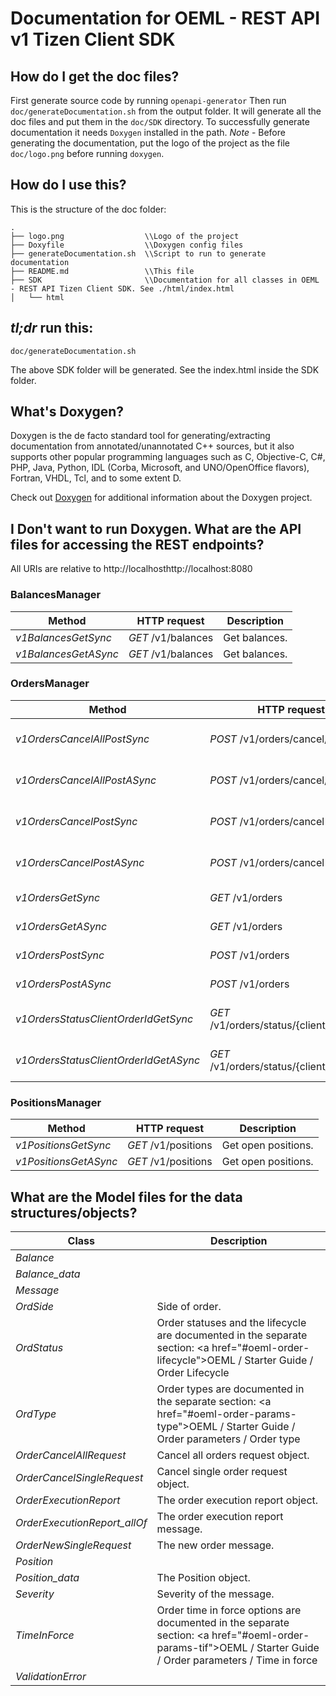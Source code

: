 # Documentation for OEML - REST API v1 Tizen Client SDK

## How do I get the doc files?
First generate source code by running `openapi-generator`
Then run `doc/generateDocumentation.sh` from the output folder. It will generate all the doc files and put them in the `doc/SDK` directory.
To successfully generate documentation it needs `Doxygen` installed in the path.
*Note* - Before generating the documentation, put the logo of the project as the file `doc/logo.png` before running `doxygen`.


## How do I use this?
This is the structure of the doc folder:

```
.
├── logo.png                  \\Logo of the project
├── Doxyfile                  \\Doxygen config files
├── generateDocumentation.sh  \\Script to run to generate documentation
├── README.md                 \\This file
├── SDK                       \\Documentation for all classes in OEML - REST API Tizen Client SDK. See ./html/index.html
│   └── html

```

## *tl;dr* run this:

```
doc/generateDocumentation.sh
```

The above SDK folder will be generated. See the index.html inside the SDK folder.


## What's Doxygen?
Doxygen is the de facto standard tool for generating/extracting documentation from annotated/unannotated C++ sources, but it also supports other popular programming languages such as C, Objective-C, C#, PHP, Java, Python, IDL (Corba, Microsoft, and UNO/OpenOffice flavors), Fortran, VHDL, Tcl, and to some extent D.

Check out [Doxygen](https://www.doxygen.org/) for additional information about the Doxygen project.

## I Don't want to run Doxygen. What are the API files for accessing the REST endpoints?
All URIs are relative to http://localhosthttp://localhost:8080

### BalancesManager
Method | HTTP request | Description
------------- | ------------- | -------------
*v1BalancesGetSync* | *GET* /v1/balances | Get balances.
*v1BalancesGetASync* | *GET* /v1/balances | Get balances.

### OrdersManager
Method | HTTP request | Description
------------- | ------------- | -------------
*v1OrdersCancelAllPostSync* | *POST* /v1/orders/cancel/all | Cancel all orders request.
*v1OrdersCancelAllPostASync* | *POST* /v1/orders/cancel/all | Cancel all orders request.
*v1OrdersCancelPostSync* | *POST* /v1/orders/cancel | Cancel order request.
*v1OrdersCancelPostASync* | *POST* /v1/orders/cancel | Cancel order request.
*v1OrdersGetSync* | *GET* /v1/orders | Get open orders.
*v1OrdersGetASync* | *GET* /v1/orders | Get open orders.
*v1OrdersPostSync* | *POST* /v1/orders | Send new order.
*v1OrdersPostASync* | *POST* /v1/orders | Send new order.
*v1OrdersStatusClientOrderIdGetSync* | *GET* /v1/orders/status/{client_order_id} | Get order execution report.
*v1OrdersStatusClientOrderIdGetASync* | *GET* /v1/orders/status/{client_order_id} | Get order execution report.

### PositionsManager
Method | HTTP request | Description
------------- | ------------- | -------------
*v1PositionsGetSync* | *GET* /v1/positions | Get open positions.
*v1PositionsGetASync* | *GET* /v1/positions | Get open positions.


## What are the Model files for the data structures/objects?
Class | Description
------------- | -------------
 *Balance* | 
 *Balance_data* | 
 *Message* | 
 *OrdSide* | Side of order. 
 *OrdStatus* | Order statuses and the lifecycle are documented in the separate section: <a href=\"#oeml-order-lifecycle\">OEML / Starter Guide / Order Lifecycle</a> 
 *OrdType* | Order types are documented in the separate section: <a href=\"#oeml-order-params-type\">OEML / Starter Guide / Order parameters / Order type</a> 
 *OrderCancelAllRequest* | Cancel all orders request object.
 *OrderCancelSingleRequest* | Cancel single order request object.
 *OrderExecutionReport* | The order execution report object.
 *OrderExecutionReport_allOf* | The order execution report message.
 *OrderNewSingleRequest* | The new order message.
 *Position* | 
 *Position_data* | The Position object.
 *Severity* | Severity of the message.
 *TimeInForce* | Order time in force options are documented in the separate section: <a href=\"#oeml-order-params-tif\">OEML / Starter Guide / Order parameters / Time in force</a> 
 *ValidationError* | 

